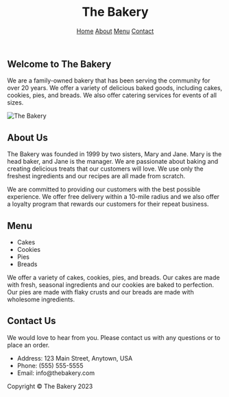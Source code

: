 <!DOCTYPE html>
<html lang="en">
<head>
  <meta charset="UTF-8">
  <meta name="viewport" content="width=device-width, initial-scale=1.0">
  <title>The Bakery</title>
  <link rel="stylesheet" href="style.css">
</head>
<body>
  <header>
    <h1>The Bakery</h1>
    <nav>
      <a href="#">Home</a>
      <a href="#">About</a>
      <a href="#">Menu</a>
      <a href="#">Contact</a>
    </nav>
  </header>
  <main>
    <section id="home">
      <h2>Welcome to The Bakery</h2>
      <p>We are a family-owned bakery that has been serving the community for over 20 years. We offer a variety of delicious baked goods, including cakes, cookies, pies, and breads. We also offer catering services for events of all sizes.</p>
      <img src="images/bakery.jpg" alt="The Bakery">
    </section>
    <section id="about">
      <h2>About Us</h2>
      <p>The Bakery was founded in 1999 by two sisters, Mary and Jane. Mary is the head baker, and Jane is the manager. We are passionate about baking and creating delicious treats that our customers will love. We use only the freshest ingredients and our recipes are all made from scratch.</p>
      <p>We are committed to providing our customers with the best possible experience. We offer free delivery within a 10-mile radius and we also offer a loyalty program that rewards our customers for their repeat business.</p>
    </section>
    <section id="menu">
      <h2>Menu</h2>
      <ul>
        <li>Cakes</li>
        <li>Cookies</li>
        <li>Pies</li>
        <li>Breads</li>
      </ul>
      <p>We offer a variety of cakes, cookies, pies, and breads. Our cakes are made with fresh, seasonal ingredients and our cookies are baked to perfection. Our pies are made with flaky crusts and our breads are made with wholesome ingredients.</p>
    </section>
    <section id="contact">
      <h2>Contact Us</h2>
      <p>We would love to hear from you. Please contact us with any questions or to place an order.</p>
      <ul>
        <li>Address: 123 Main Street, Anytown, USA</li>
        <li>Phone: (555) 555-5555</li>
        <li>Email: info@thebakery.com</li>
      </ul>
    </section>
  </main>
  <footer>
    <p>Copyright &copy; The Bakery 2023</p>
  </footer>
</body>
</html>

